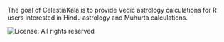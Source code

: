 The goal of CelestiaKala is to provide Vedic astrology calculations for R users interested in Hindu astrology and Muhurta calculations.

![License: All rights reserved](https://img.shields.io/badge/license-All_rights_reserved-red)
